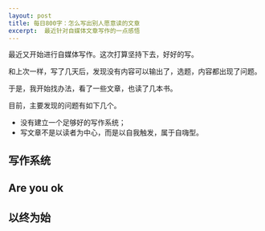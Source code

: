 ```yaml
---
layout: post
title: 每日800字：怎么写出别人愿意读的文章
excerpt:  最近针对自媒体文章写作的一点感悟
---
```



最近又开始进行自媒体写作。这次打算坚持下去，好好的写。

和上次一样，写了几天后，发现没有内容可以输出了，选题，内容都出现了问题。

于是，我开始找办法，看了一些文章，也读了几本书。

目前，主要发现的问题有如下几个。

- 没有建立一个足够好的写作系统；
- 写文章不是以读者为中心，而是以自我触发，属于自嗨型。

## 写作系统

## Are you ok 



## 以终为始
















